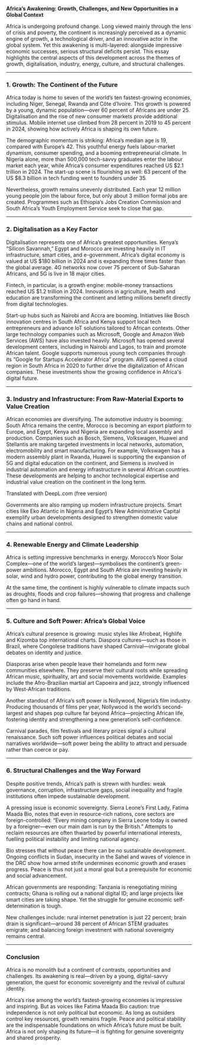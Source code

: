 **Africa’s Awakening: Growth, Challenges, and New Opportunities in a Global Context**

Africa is undergoing profound change. Long viewed mainly through the lens of crisis and poverty, the continent is increasingly perceived as a dynamic engine of growth, a technological driver, and an innovative actor in the global system. Yet this awakening is multi-layered: alongside impressive economic successes, serious structural deficits persist. This essay highlights the central aspects of this development across the themes of growth, digitalisation, industry, energy, culture, and structural challenges.

---

### 1. Growth: The Continent of the Future

Africa today is home to seven of the world’s ten fastest-growing economies, including Niger, Senegal, Rwanda and Côte d’Ivoire. This growth is powered by a young, dynamic population—over 60 percent of Africans are under 25. Digitalisation and the rise of new consumer markets provide additional stimulus. Mobile internet use climbed from 28 percent in 2019 to 45 percent in 2024, showing how actively Africa is shaping its own future.

The demographic momentum is striking: Africa’s median age is 19, compared with Europe’s 42. This youthful energy fuels labour-market dynamism, consumer spending, and a booming entrepreneurial climate. In Nigeria alone, more than 500,000 tech-savvy graduates enter the labour market each year, while Africa’s consumer expenditures reached US $2.1 trillion in 2024. The start-up scene is flourishing as well: 63 percent of the US $8.3 billion in tech funding went to founders under 35.

Nevertheless, growth remains unevenly distributed. Each year 12 million young people join the labour force, but only about 3 million formal jobs are created. Programmes such as Ethiopia’s Jobs Creation Commission and South Africa’s Youth Employment Service seek to close that gap.

---

### 2. Digitalisation as a Key Factor

Digitalisation represents one of Africa’s greatest opportunities. Kenya’s “Silicon Savannah,” Egypt and Morocco are investing heavily in IT infrastructure, smart cities, and e-government. Africa’s digital economy is valued at US $180 billion in 2024 and is expanding three times faster than the global average. 4G networks now cover 75 percent of Sub-Saharan Africans, and 5G is live in 18 major cities.

Fintech, in particular, is a growth engine: mobile-money transactions reached US $1.2 trillion in 2024. Innovations in agriculture, health and education are transforming the continent and letting millions benefit directly from digital technologies.

Start-up hubs such as Nairobi and Accra are booming. Initiatives like Bosch innovation centres in South Africa and Kenya support local tech entrepreneurs and advance IoT solutions tailored to African contexts. Other large technology companies such as Microsoft, Google and Amazon Web Services (AWS) have also invested heavily. Microsoft has opened several development centers, including in Nairobi and Lagos, to train and promote African talent. Google supports numerous young tech companies through its “Google for Startups Accelerator Africa” program. AWS opened a cloud region in South Africa in 2020 to further drive the digitalization of African companies. These investments show the growing confidence in Africa's digital future.

---

### 3. Industry and Infrastructure: From Raw-Material Exports to Value Creation

African economies are diversifying. The automotive industry is booming: South Africa remains the centre, Morocco is becoming an export platform to Europe, and Egypt, Kenya and Nigeria are expanding local assembly and production. Companies such as Bosch, Siemens, Volkswagen, Huawei and Stellantis are making targeted investments in local networks, automation, electromobility and smart manufacturing. For example, Volkswagen has a modern assembly plant in Rwanda, Huawei is supporting the expansion of 5G and digital education on the continent, and Siemens is involved in industrial automation and energy infrastructure in several African countries. These developments are helping to anchor technological expertise and industrial value creation on the continent in the long term.

Translated with DeepL.com (free version)

Governments are also ramping up modern infrastructure projects. Smart cities like Eko Atlantic in Nigeria and Egypt’s New Administrative Capital exemplify urban developments designed to strengthen domestic value chains and national control.

---

### 4. Renewable Energy and Climate Leadership

Africa is setting impressive benchmarks in energy. Morocco’s Noor Solar Complex—one of the world’s largest—symbolises the continent’s green-power ambitions. Morocco, Egypt and South Africa are investing heavily in solar, wind and hydro power, contributing to the global energy transition.

At the same time, the continent is highly vulnerable to climate impacts such as droughts, floods and crop failures—showing that progress and challenge often go hand in hand.

---

### 5. Culture and Soft Power: Africa’s Global Voice

Africa’s cultural presence is growing: music styles like Afrobeat, Highlife and Kizomba top international charts. Diaspora cultures—such as those in Brazil, where Congolese traditions have shaped Carnival—invigorate global debates on identity and justice.

Diasporas arise when people leave their homelands and form new communities elsewhere. They preserve their cultural roots while spreading African music, spirituality, art and social movements worldwide. Examples include the Afro-Brazilian martial art Capoeira and jazz, strongly influenced by West-African traditions.

Another standout of Africa’s soft power is Nollywood, Nigeria’s film industry. Producing thousands of films per year, Nollywood is the world’s second-largest and shapes pop culture far beyond Africa—projecting African life, fostering identity and strengthening a new generation’s self-confidence.

Carnival parades, film festivals and literary prizes signal a cultural renaissance. Such soft power influences political debates and social narratives worldwide—soft power being the ability to attract and persuade rather than coerce or pay.

---

### 6. Structural Challenges and the Way Forward

Despite positive trends, Africa’s path is strewn with hurdles: weak governance, corruption, infrastructure gaps, social inequality and fragile institutions often impede sustainable development.

A pressing issue is economic sovereignty. Sierra Leone’s First Lady, Fatima Maada Bio, notes that even in resource-rich nations, core sectors are foreign-controlled: “Every mining company in Sierra Leone today is owned by a foreigner—even our main dam is run by the British.” Attempts to reclaim resources are often thwarted by powerful international interests, fuelling political instability and limiting national agency.

Bio stresses that without peace there can be no sustainable development. Ongoing conflicts in Sudan, insecurity in the Sahel and waves of violence in the DRC show how armed strife undermines economic growth and erases progress. Peace is thus not just a moral goal but a prerequisite for economic and social advancement.

African governments are responding: Tanzania is renegotiating mining contracts; Ghana is rolling out a national digital ID; and large projects like smart cities are taking shape. Yet the struggle for genuine economic self-determination is tough.

New challenges include: rural internet penetration is just 22 percent; brain drain is significant—around 38 percent of African STEM graduates emigrate; and balancing foreign investment with national sovereignty remains central.

---

### Conclusion

Africa is no monolith but a continent of contrasts, opportunities and challenges. Its awakening is real—driven by a young, digital-savvy generation, the quest for economic sovereignty and the revival of cultural identity.

Africa’s rise among the world’s fastest-growing economies is impressive and inspiring. But as voices like Fatima Maada Bio caution: true independence is not only political but economic. As long as outsiders control key resources, growth remains fragile. Peace and political stability are the indispensable foundations on which Africa’s future must be built. Africa is not only shaping its future—it is fighting for genuine sovereignty and shared prosperity.
